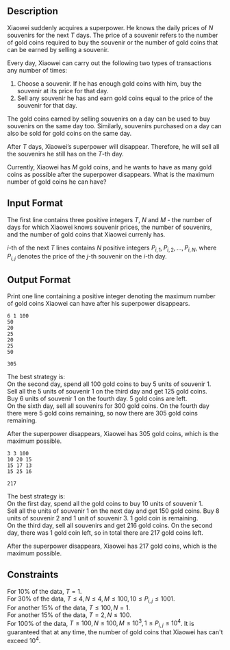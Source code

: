 ## Description

Xiaowei suddenly acquires a superpower. He knows the daily prices of $N$ souvenirs for the next $T$ days. The price of a souvenir refers to the number of gold coins required to buy the souvenir or the number of gold coins that can be earned by selling a souvenir.

Every day, Xiaowei can carry out the following two types of transactions any number of times:
1. Choose a souvenir. If he has enough gold coins with him, buy the souvenir at its price for that day.
2. Sell any souvenir he has and earn gold coins equal to the price of the souvenir for that day.

The gold coins earned by selling souvenirs on a day can be used to buy souvenirs on the same day too. Similarly, souvenirs purchased on a day can also be sold for gold coins on the same day.

After $T$ days, Xiaowei’s superpower will disappear. Therefore, he will sell all the souvenirs he still has on the $T$-th day.

Currently, Xiaowei has $M$ gold coins, and he wants to have as many gold coins as possible after the superpower disappears. What is the maximum number of gold coins he can have?

## Input Format

The first line contains three positive integers $T$, $N$ and $M$ - the number of days for which Xiaowei knows souvenir prices, the number of souvenirs, and the number of gold coins that Xiaowei currenly has.

$i$-th of the next $T$ lines contains $N$ positive integers $P_{i, 1}, P_{i, 2}, ..., P_{i, N},$ where $P_{i, j}$ denotes the price of the $j$-th souvenir on the $i$-th day.

## Output Format

Print one line containing a positive integer denoting the maximum number of gold coins Xiaowei can have after his superpower disappears.

```input1
6 1 100
50
20
25
20
25
50
```
```output1
305
```

The best strategy is:\
On the second day, spend all $100$ gold coins to buy $5$ units of souvenir $1$.\
Sell all the $5$ units of souvenir $1$ on the third day and get $125$ gold coins.\
Buy $6$ units of souvenir $1$ on the fourth day. $5$ gold coins are left.\
On the sixth day, sell all souvenirs for $300$ gold coins. On the fourth day there were $5$ gold coins remaining, so now there are $305$ gold coins remaining.

After the superpower disappears, Xiaowei has $305$ gold coins, which is the maximum possible.

```input2
3 3 100
10 20 15
15 17 13
15 25 16
```
```output2
217
```

The best strategy is:\
On the first day, spend all the gold coins to buy $10$ units of souvenir $1$.\
Sell all the units of souvenir $1$ on the next day and get $150$ gold coins. Buy $8$ units of souvenir $2$ and $1$ unit of souvenir $3$. $1$ gold coin is remaining.\
On the third day, sell all souvenirs and get $216$ gold coins. On the second day, there was $1$ gold coin left, so in total there are $217$ gold coins left.

After the superpower disappears, Xiaowei has $217$ gold coins, which is the maximum possible.

## Constraints

For $10\%$ of the data, $T = 1$.\
For $30\%$ of the data, $T \le 4, N \le 4, M \le 100, 10 \le P_{i, j} \le 1001$.\
For another $15\%$ of the data, $T \le 100, N = 1$.\
For another $15\%$ of the data, $T = 2, N \le 100$.\
For $100\%$ of the data, $T \le 100, N \le 100, M \le 10^3, 1 \le P_{i, j} \le 10^4$. It is guaranteed that at any time, the number of gold coins that Xiaowei has can't exceed $10^4$.
